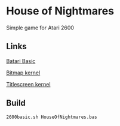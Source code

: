 # House of Nightmares
Simple game for Atari 2600
## Links


[Batari Basic](http://bataribasic.com/)


[Bitmap kernel](http://atariage.com/forums/topic/168603-bitmap-minikernel/)

[Titlescreen kernel](http://atariage.com/forums/topic/169819-the-titlescreen-kernel/)

## Build


`2600basic.sh HouseOfNightmares.bas`
